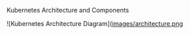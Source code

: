 Kubernetes Architecture and Components

![Kubernetes Architecture Diagram]([images/architecture.png](https://github.com/chavhanshanku7/TWS-Kubernetes-Challenge/blob/main/Kubernetes%20Architecture%20Diagram.PNG)

